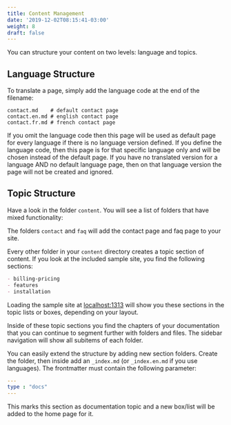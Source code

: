 ```yaml
---
title: Content Management
date: '2019-12-02T08:15:41-03:00'
weight: 8
draft: false
---
```


You can structure your content on two levels: language and topics.

## Language Structure

To translate a page, simply add the language code at the end of the filename:

```shell
contact.md    # default contact page
contact.en.md # english contact page
contact.fr.md # french contact page
```

If you omit the language code then this page will be used as default page for every language if there is no language version defined. If you define the language code, then this page is for that specific language only and will be chosen instead of the default page. If you have no translated version for a language AND no default language page, then on that language version the page will not be created and ignored.

## Topic Structure

Have a look in the folder `content`. You will see a list of folders that have mixed functionality:

The folders `contact` and `faq` will add the contact page and faq page to your site.

Every other folder in your `content` directory creates a topic section of content. If you look at the included sample site, you find the following sections:

```markdown
- billing-pricing
- features
- installation
```

Loading the sample site at [localhost:1313](http://localhost:1313) will show you these sections in the topic lists or boxes, depending on your layout.

Inside of these topic sections you find the chapters of your documentation that you can continue to segment further with folders and files. The sidebar navigation will show all subitems of each folder.

You can easily extend the structure by adding new section folders. Create the folder, then inside add an `_index.md` (or `_index.en.md` if you use languages). The frontmatter must contain the following parameter:

```yaml
---
type : "docs"
---
```

This marks this section as documentation topic and a new box/list will be added to the home page for it.
